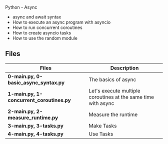 <p>
</p>

Python - Async

- async and await syntax
- How to execute an async program with asyncio
- How to run concurrent coroutines
- How to create asyncio tasks
- How to use the random module
 
## Files

| Files                                     | Description                                                   |
| ----------------------------------------- | ------------------------------------------------------------- |
| **0-main.py, 0-basic_async_syntax.py**    | The basics of async                                           |
| **1-main.py, 1-concurrent_coroutines.py** | Let's execute multiple coroutines at the same time with async |
| **2-main.py, 2-measure_runtime.py**       | Measure the runtime                                           |
| **3-main.py, 3-tasks.py**                 | Make Tasks                                                    |
| **4-main.py, 4-tasks.py**                 | Use Tasks                                                     |
